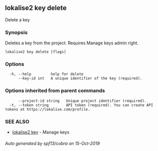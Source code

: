 ## lokalise2 key delete

Delete a key

### Synopsis

Deletes a key from the project. Requires Manage keys admin right.

```
lokalise2 key delete [flags]
```

### Options

```
  -h, --help         help for delete
      --key-id int   A unique identifier of the key (required).
```

### Options inherited from parent commands

```
      --project-id string   Unique project identifier (required).
  -t, --token string        API token (required). You can create API tokens at https://lokalise.com/profile.
```

### SEE ALSO

* [lokalise2 key](lokalise2_key.md)	 - Manage keys

###### Auto generated by spf13/cobra on 15-Oct-2019

